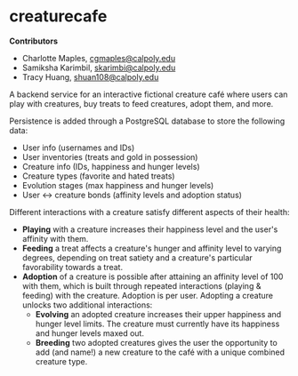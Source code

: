 # creaturecafe

**Contributors**
* Charlotte Maples, cgmaples@calpoly.edu
* Samiksha Karimbil, skarimbi@calpoly.edu
* Tracy Huang, shuan108@calpoly.edu

A backend service for an interactive fictional creature café where users can play with creatures, buy treats to feed creatures, adopt them, and more.

Persistence is added through a PostgreSQL database to store the following data:
- User info (usernames and IDs)
- User inventories (treats and gold in possession)
- Creature info (IDs, happiness and hunger levels)
- Creature types (favorite and hated treats)
- Evolution stages (max happiness and hunger levels)
- User <-> creature bonds (affinity levels and adoption status)

Different interactions with a creature satisfy different aspects of their health:
- **Playing** with a creature increases their happiness level and the user's affinity with them.
- **Feeding** a treat affects a creature's hunger and affinity level to varying degrees, depending on treat satiety and a creature's particular favorability towards a treat. 
- **Adoption** of a creature is possible after attaining an affinity level of 100 with them, which is built through repeated interactions (playing & feeding) with the creature. Adoption is per user. Adopting a creature unlocks two additional interactions:
  - **Evolving** an adopted creature increases their upper happiness and hunger level limits. The creature must currently have its happiness and hunger levels maxed out.
  - **Breeding** two adopted creatures gives the user the opportunity to add (and name!) a new creature to the café with a unique combined creature type.